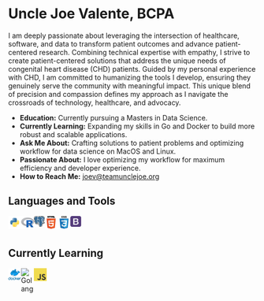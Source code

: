 # Uncle Joe Valente, BCPA

I am deeply passionate about leveraging the intersection of healthcare, software, and data to transform patient outcomes and advance patient-centered research. Combining technical expertise with empathy, I strive to create patient-centered solutions that address the unique needs of congenital heart disease (CHD) patients. Guided by my personal experience with CHD, I am committed to humanizing the tools I develop, ensuring they genuinely serve the community with meaningful impact. This unique blend of precision and compassion defines my approach as I navigate the crossroads of technology, healthcare, and advocacy.

- **Education:** Currently pursuing a Masters in Data Science.
- **Currently Learning:** Expanding my skills in Go and Docker to build more robust and scalable applications.
- **Ask Me About:** Crafting solutions to patient problems and optimizing workflow for data science on MacOS and Linux.
- **Passionate About:** I love optimizing my workflow for maximum efficiency and developer experience.
- **How to Reach Me:** [joev@teamunclejoe.org](mailto:joev@teamunclejoe.org)

## Languages and Tools

<img align="left" alt="Python" width="26px" src="https://raw.githubusercontent.com/github/explore/master/topics/python/python.png" />
<img align="left" alt="R" width="26px" src="https://raw.githubusercontent.com/github/explore/master/topics/r/r.png" />
<img align="left" alt="PostgreSQL" width="22px" src="https://raw.githubusercontent.com/github/explore/master/topics/postgresql/postgresql.png" />
<img align="left" alt="HTML5" width="26px" src="https://raw.githubusercontent.com/github/explore/master/topics/html/html.png" />
<img align="left" alt="CSS3" width="26px" src="https://raw.githubusercontent.com/github/explore/master/topics/css/css.png" />
<img align="left" alt="CSS3" width="22px" src="https://raw.githubusercontent.com/github/explore/master/topics/bootstrap/bootstrap.png" />

<br>
<br>

## Currently Learning

<img align="left" alt="Docker" width="26px" src="https://raw.githubusercontent.com/github/explore/master/topics/docker/docker.png" />
<img align="left" alt="Golang" width="26px" src="https://raw.githubusercontent.com/rfyiamcool/golang_logo/master/png/golang.png" />
<img align="left" alt="JavaScript" width="26px" src="https://raw.githubusercontent.com/github/explore/master/topics/javascript/javascript.png" />

